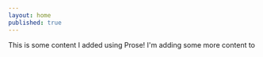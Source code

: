 ```yaml
---
layout: home
published: true
---
```

This is some content I added using Prose!  I'm adding some more content to